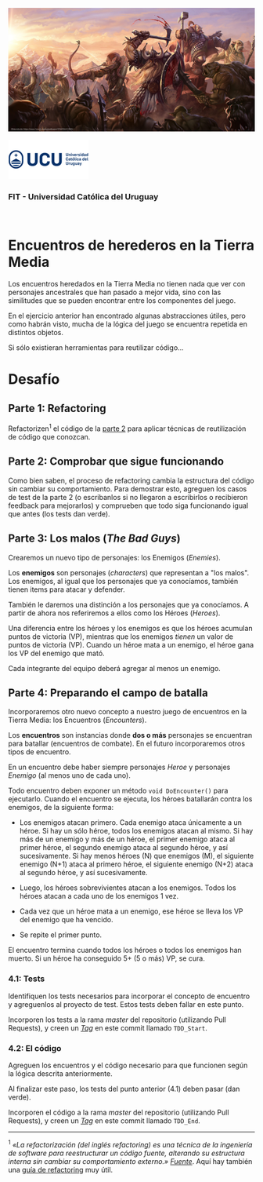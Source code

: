![Banner](./Assets/banner.png)

![UCU](https://github.com/ucudal/PII_Conceptos_De_POO/raw/master/Assets/logo-ucu.png)

### FIT - Universidad Católica del Uruguay

<br>

# Encuentros de herederos en la Tierra Media

Los encuentros heredados en la Tierra Media no tienen nada que ver con personajes ancestrales que han pasado a mejor vida, sino con las similitudes que se pueden encontrar entre los componentes del juego. 

En el ejercicio anterior han encontrado algunas abstracciones útiles, pero como habrán visto, mucha de la lógica del juego se encuentra repetida en distintos objetos.

Si sólo existieran herramientas para reutilizar código...

# Desafío

## Parte 1: Refactoring

Refactorizen<sup>1</sup> el código de la [parte 2](https://github.com/ucudal/PII_RoleplayGame_2_Start) para aplicar técnicas de reutilización de código que conozcan.

## Parte 2: Comprobar que sigue funcionando

Como bien saben, el proceso de refactoring cambia la estructura del código sin cambiar su comportamiento. Para demostrar esto, agreguen los casos de test de la parte 2 (o escribanlos si no llegaron a escribirlos o recibieron feedback para mejorarlos) y comprueben que todo siga funcionando igual que antes (los tests dan verde).

## Parte 3: Los malos (_The Bad Guys_)

Crearemos un nuevo tipo de personajes: los Enemigos (_Enemies_). 

Los **enemigos** son personajes (_characters_) que representan a "los malos". Los enemigos, al igual que los personajes que ya conocíamos, también tienen items para atacar y defender.

También le daremos una distinción a los personajes que ya conocíamos. A partir de ahora nos referiremos a ellos como los Héroes (_Heroes_).

Una diferencia entre los héroes y los enemigos es que los héroes acumulan puntos de victoria (VP), mientras que los enemigos _tienen_ un valor de puntos de victoria (VP). Cuando un héroe mata a un enemigo, el héroe gana los VP del enemigo que mató.

Cada integrante del equipo deberá agregar al menos un enemigo.

## Parte 4: Preparando el campo de batalla

Incorporaremos otro nuevo concepto a nuestro juego de encuentros en la Tierra Media: los Encuentros (_Encounters_).

Los **encuentros** son instancias donde **dos o más** personajes se encuentran para batallar (encuentros de combate). En el futuro incorporaremos otros tipos de encuentro. 

En un encuentro debe haber siempre personajes _Heroe_ y personajes _Enemigo_ (al menos uno de cada uno).

Todo encuentro deben exponer un método `void DoEncounter()` para ejecutarlo. Cuando el encuentro se ejecuta, los héroes batallarán contra los enemigos, de la siguiente forma:

- Los enemigos atacan primero. Cada enemigo ataca únicamente a un héroe. Si hay un sólo héroe, todos los enemigos atacan al mismo. Si hay más de un enemigo y más de un héroe, el primer enemigo ataca al primer héroe, el segundo enemigo ataca al segundo héroe, y así sucesivamente. Si hay menos héroes (N) que enemigos (M), el siguiente enemigo (N+1) ataca al primero héroe, el siguiente enemigo (N+2) ataca al segundo héroe, y así sucesivamente.

- Luego, los héroes sobrevivientes atacan a los enemigos. Todos los héroes atacan a cada uno de los enemigos 1 vez.

- Cada vez que un héroe mata a un enemigo, ese héroe se lleva los VP del enemigo que ha vencido.

- Se repite el primer punto.

El encuentro termina cuando todos los héroes o todos los enemigos han muerto. Si un héroe ha conseguido 5+ (5 o más) VP, se cura.

### 4.1: Tests

Identifiquen los tests necesarios para incorporar el concepto de encuentro y agreguenlos al proyecto de test. Estos tests deben fallar en este punto.

Incorporen los tests a la rama *master* del repositorio (utilizando Pull Requests), y creen un [_Tag_](https://git-scm.com/book/en/v2/Git-Basics-Tagging) en este commit llamado `TDD_Start`.

### 4.2: El código

Agreguen los encuentros y el código necesario para que funcionen según la lógica descrita anteriormente.

Al finalizar este paso, los tests del punto anterior (4.1) deben pasar (dan verde).

Incorporen el código a la rama *master* del repositorio (utilizando Pull Requests), y creen un [_Tag_](https://git-scm.com/book/en/v2/Git-Basics-Tagging) en este commit llamado `TDD_End`.


*******

<sup>1</sup> _«La refactorización (del inglés refactoring) es una técnica de la ingeniería de software para reestructurar un código fuente, alterando su estructura interna sin cambiar su comportamiento externo.» [Fuente](https://es.wikipedia.org/wiki/Refactorizaci%C3%B3n)_. Aquí hay también una [guía de refactoring](https://refactoring.com/catalog/) muy útil. 